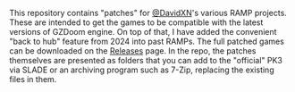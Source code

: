 This repository contains "patches" for [@DavidXN](https://github.com/davidxn)'s various RAMP projects.
These are intended to get the games to be compatible with the latest versions of GZDoom engine.
On top of that, I have added the convenient "back to hub" feature from 2024 into past RAMPs.
The full patched games can be downloaded on the [Releases](../../releases) page.
In the repo, the patches themselves are presented as folders that you can add to the "official" PK3 via SLADE or an archiving program such as 7-Zip, replacing the existing files in them.
